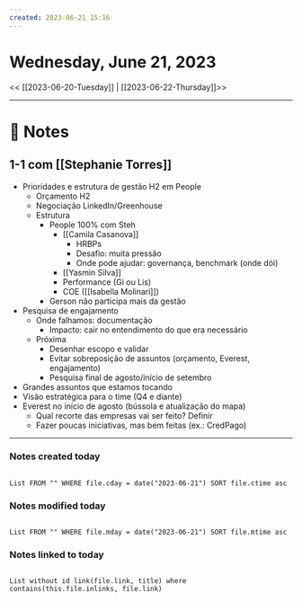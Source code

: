 ```yaml
---
created: 2023-06-21 15:16
---
```


# Wednesday, June 21, 2023

<< [[2023-06-20-Tuesday]] | [[2023-06-22-Thursday]]>>

---

# 📝 Notes
## 1-1 com [[Stephanie Torres]]
- Prioridades e estrutura de gestão H2 em People
	- Orçamento H2
	- Negociação LinkedIn/Greenhouse
	- Estrutura
		- People 100% com Steh
			- [[Camila Casanova]]
				- HRBPs
				- Desafio: muita pressão
				- Onde pode ajudar: governança, benchmark (onde dói)
			- [[Yasmin Silva]]
			- Performance (Gi ou Lis)
			- COE ([[Isabella Molinari]])
		- Gerson não participa mais da gestão
- Pesquisa de engajamento
	- Onde falhamos: documentação
		- Impacto: cair no entendimento do que era necessário
	- Próxima
		- Desenhar escopo e validar
		- Evitar sobreposição de assuntos (orçamento, Everest, engajamento)
		- Pesquisa final de agosto/início de setembro
- Grandes assuntos que estamos tocando
- Visão estratégica para o time (Q4 e diante)
- Everest no início de agosto (bússola e atualização do mapa)
	- Qual recorte das empresas vai ser feito? Definir
	- Fazer poucas iniciativas, mas bem feitas (ex.: CredPago)

---

### Notes created today

```dataview

List FROM "" WHERE file.cday = date("2023-06-21") SORT file.ctime asc

```

### Notes modified today

```dataview

List FROM "" WHERE file.mday = date("2023-06-21") SORT file.mtime asc

```

### Notes linked to today

```dataview 

List without id link(file.link, title) where contains(this.file.inlinks, file.link)

```